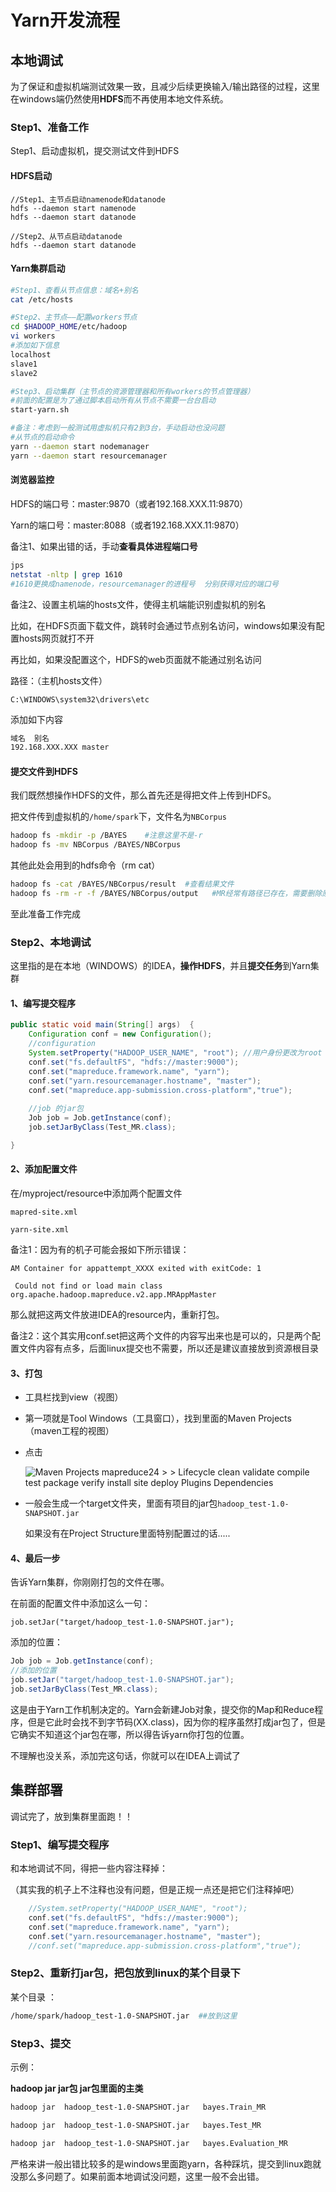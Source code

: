 # Yarn开发流程

## 本地调试

为了保证和虚拟机端测试效果一致，且减少后续更换输入/输出路径的过程，这里在windows端仍然使用**HDFS**而不再使用本地文件系统。

### Step1、准备工作

Step1、启动虚拟机，提交测试文件到HDFS

#### HDFS启动

```
//Step1、主节点启动namenode和datanode
hdfs --daemon start namenode
hdfs --daemon start datanode

//Step2、从节点启动datanode
hdfs --daemon start datanode
```

#### Yarn集群启动

```sh
#Step1、查看从节点信息：域名+别名
cat /etc/hosts

#Step2、主节点——配置workers节点
cd $HADOOP_HOME/etc/hadoop
vi workers
#添加如下信息
localhost
slave1
slave2

#Step3、启动集群（主节点的资源管理器和所有workers的节点管理器）
#前面的配置是为了通过脚本启动所有从节点不需要一台台启动
start-yarn.sh

#备注：考虑到一般测试用虚拟机只有2到3台，手动启动也没问题
#从节点的启动命令
yarn --daemon start nodemanager
yarn --daemon start resourcemanager
```

#### 浏览器监控

HDFS的端口号：master:9870（或者192.168.XXX.11:9870）

Yarn的端口号：master:8088（或者192.168.XXX.11:9870）

备注1、如果出错的话，手动**查看具体进程端口号**

```sh
jps
netstat -nltp | grep 1610 
#1610更换成namenode，resourcemanager的进程号  分别获得对应的端口号
```

备注2、设置主机端的hosts文件，使得主机端能识别虚拟机的别名

比如，在HDFS页面下载文件，跳转时会通过节点别名访问，windows如果没有配置hosts网页就打不开

再比如，如果没配置这个，HDFS的web页面就不能通过别名访问

路径：（主机hosts文件）

```
C:\WINDOWS\system32\drivers\etc
```

添加如下内容

```sh
域名  别名
192.168.XXX.XXX master
```

#### 提交文件到HDFS

我们既然想操作HDFS的文件，那么首先还是得把文件上传到HDFS。

把文件传到虚拟机的`/home/spark`下，文件名为`NBCorpus`

```sh
hadoop fs -mkdir -p /BAYES    #注意这里不是-r
hadoop fs -mv NBCorpus /BAYES/NBCorpus
```

其他此处会用到的hdfs命令（rm  cat）

```sh
hadoop fs -cat /BAYES/NBCorpus/result  #查看结果文件
hadoop fs -rm -r -f /BAYES/NBCorpus/output   #MR经常有路径已存在，需要删除原路径
```

至此准备工作完成

### Step2、本地调试

这里指的是在本地（WINDOWS）的IDEA，**操作HDFS**，并且**提交任务**到Yarn集群

#### 1、编写提交程序

```java
public static void main(String[] args)  {
	Configuration conf = new Configuration();
    //configuration
    System.setProperty("HADOOP_USER_NAME", "root"); //用户身份更改为root
    conf.set("fs.defaultFS", "hdfs://master:9000");
    conf.set("mapreduce.framework.name", "yarn");
    conf.set("yarn.resourcemanager.hostname", "master");
    conf.set("mapreduce.app-submission.cross-platform","true");
    
    //job 的jar包
    Job job = Job.getInstance(conf);
    job.setJarByClass(Test_MR.class);

}
```



#### 2、添加配置文件

在/myproject/resource中添加两个配置文件

`mapred-site.xml`

`yarn-site.xml`

备注1：因为有的机子可能会报如下所示错误：

`AM Container for appattempt_XXXX exited with exitCode: 1`

` Could not find or load main class org.apache.hadoop.mapreduce.v2.app.MRAppMaster`

那么就把这两文件放进IDEA的resource内，重新打包。

备注2：这个其实用conf.set把这两个文件的内容写出来也是可以的，只是两个配置文件内容有点多，后面linux提交也不需要，所以还是建议直接放到资源根目录



#### 3、打包

- 工具栏找到view（视图）

- 第一项就是Tool Windows（工具窗口），找到里面的Maven Projects（maven工程的视图）

- 点击

  ![Maven Projects  mapreduce24  >  >  Lifecycle  clean  validate  compile  test  package  verify  install  site  deploy  Plugins  Dependencies ](file:///C:/Users/49143/AppData/Local/Temp/msohtmlclip1/01/clip_image001.png)

- 一般会生成一个target文件夹，里面有项目的jar包`hadoop_test-1.0-SNAPSHOT.jar`

  如果没有在Project Structure里面特别配置过的话.....

#### 4、最后一步

告诉Yarn集群，你刚刚打包的文件在哪。



在前面的配置文件中添加这么一句：

`job.setJar("target/hadoop_test-1.0-SNAPSHOT.jar");`

添加的位置：

```java
Job job = Job.getInstance(conf);
//添加的位置
job.setJar("target/hadoop_test-1.0-SNAPSHOT.jar");
job.setJarByClass(Test_MR.class);
```



这是由于Yarn工作机制决定的。Yarn会新建Job对象，提交你的Map和Reduce程序，但是它此时会找不到字节码(XX.class)，因为你的程序虽然打成jar包了，但是它确实不知道这个jar包在哪，所以得告诉yarn你打包的位置。

不理解也没关系，添加完这句话，你就可以在IDEA上调试了



## 集群部署

调试完了，放到集群里面跑！！



### Step1、编写提交程序

和本地调试不同，得把一些内容注释掉：

（其实我的机子上不注释也没有问题，但是正规一点还是把它们注释掉吧）

```java
    //System.setProperty("HADOOP_USER_NAME", "root"); 
    conf.set("fs.defaultFS", "hdfs://master:9000");
    conf.set("mapreduce.framework.name", "yarn");
    conf.set("yarn.resourcemanager.hostname", "master");
    //conf.set("mapreduce.app-submission.cross-platform","true");
```

### Step2、重新打jar包，把包放到linux的某个目录下

某个目录 ： 

```sh
/home/spark/hadoop_test-1.0-SNAPSHOT.jar  ##放到这里
```

### Step3、提交

示例：

**hadoop     jar     jar包     jar包里面的主类**

```sh
hadoop jar  hadoop_test-1.0-SNAPSHOT.jar   bayes.Train_MR

hadoop jar  hadoop_test-1.0-SNAPSHOT.jar   bayes.Test_MR

hadoop jar  hadoop_test-1.0-SNAPSHOT.jar   bayes.Evaluation_MR
```

严格来讲一般出错比较多的是windows里面跑yarn，各种踩坑，提交到linux跑就没那么多问题了。如果前面本地调试没问题，这里一般不会出错。

